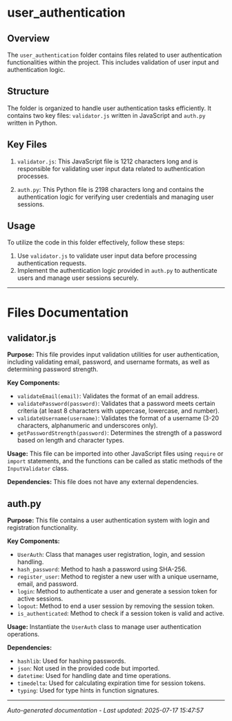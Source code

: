 # user_authentication

## Overview
The `user_authentication` folder contains files related to user authentication functionalities within the project. This includes validation of user input and authentication logic.

## Structure
The folder is organized to handle user authentication tasks efficiently. It contains two key files: `validator.js` written in JavaScript and `auth.py` written in Python.

## Key Files
1. `validator.js`: This JavaScript file is 1212 characters long and is responsible for validating user input data related to authentication processes.
   
2. `auth.py`: This Python file is 2198 characters long and contains the authentication logic for verifying user credentials and managing user sessions.

## Usage
To utilize the code in this folder effectively, follow these steps:
1. Use `validator.js` to validate user input data before processing authentication requests.
2. Implement the authentication logic provided in `auth.py` to authenticate users and manage user sessions securely.

---

# Files Documentation

## validator.js

**Purpose:** This file provides input validation utilities for user authentication, including validating email, password, and username formats, as well as determining password strength.

**Key Components:**
- `validateEmail(email)`: Validates the format of an email address.
- `validatePassword(password)`: Validates that a password meets certain criteria (at least 8 characters with uppercase, lowercase, and number).
- `validateUsername(username)`: Validates the format of a username (3-20 characters, alphanumeric and underscores only).
- `getPasswordStrength(password)`: Determines the strength of a password based on length and character types.

**Usage:** This file can be imported into other JavaScript files using `require` or `import` statements, and the functions can be called as static methods of the `InputValidator` class.

**Dependencies:** This file does not have any external dependencies.

## auth.py

**Purpose:** This file contains a user authentication system with login and registration functionality.

**Key Components:**
- `UserAuth`: Class that manages user registration, login, and session handling.
- `hash_password`: Method to hash a password using SHA-256.
- `register_user`: Method to register a new user with a unique username, email, and password.
- `login`: Method to authenticate a user and generate a session token for active sessions.
- `logout`: Method to end a user session by removing the session token.
- `is_authenticated`: Method to check if a session token is valid and active.

**Usage:** Instantiate the `UserAuth` class to manage user authentication operations.

**Dependencies:**
- `hashlib`: Used for hashing passwords.
- `json`: Not used in the provided code but imported.
- `datetime`: Used for handling date and time operations.
- `timedelta`: Used for calculating expiration time for session tokens.
- `typing`: Used for type hints in function signatures.

---
*Auto-generated documentation - Last updated: 2025-07-17 15:47:57*
